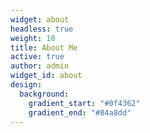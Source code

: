 ```yaml
---
widget: about
headless: true
weight: 10
title: About Me
active: true
author: admin
widget_id: about
design:
  background:
    gradient_start: "#0f4362"
    gradient_end: "#84a8dd"
---
```

